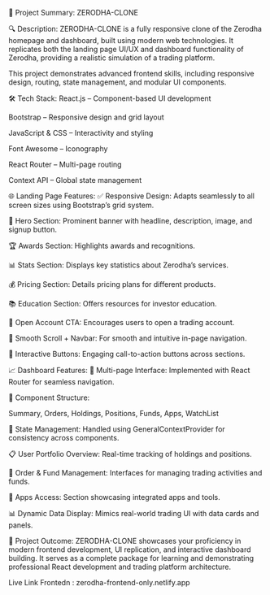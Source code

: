 🚀 Project Summary: ZERODHA-CLONE

🔍 Description:
ZERODHA-CLONE is a fully responsive clone of the Zerodha homepage and dashboard, built using modern web technologies. It replicates both the landing page UI/UX and dashboard functionality of Zerodha, providing a realistic simulation of a trading platform.

This project demonstrates advanced frontend skills, including responsive design, routing, state management, and modular UI components.

🛠️ Tech Stack:
React.js – Component-based UI development

Bootstrap – Responsive design and grid layout

JavaScript & CSS – Interactivity and styling

Font Awesome – Iconography

React Router – Multi-page routing

Context API – Global state management

🌐 Landing Page Features:
✅ Responsive Design: Adapts seamlessly to all screen sizes using Bootstrap’s grid system.

🎯 Hero Section: Prominent banner with headline, description, image, and signup button.

🏆 Awards Section: Highlights awards and recognitions.

📊 Stats Section: Displays key statistics about Zerodha’s services.

💰 Pricing Section: Details pricing plans for different products.

📚 Education Section: Offers resources for investor education.

📝 Open Account CTA: Encourages users to open a trading account.

🧭 Smooth Scroll + Navbar: For smooth and intuitive in-page navigation.

🔘 Interactive Buttons: Engaging call-to-action buttons across sections.

📈 Dashboard Features:
🧩 Multi-page Interface: Implemented with React Router for seamless navigation.

🧮 Component Structure:

Summary, Orders, Holdings, Positions, Funds, Apps, WatchList

🧠 State Management: Handled using GeneralContextProvider for consistency across components.

📋 User Portfolio Overview: Real-time tracking of holdings and positions.

💼 Order & Fund Management: Interfaces for managing trading activities and funds.

📱 Apps Access: Section showcasing integrated apps and tools.

📊 Dynamic Data Display: Mimics real-world trading UI with data cards and panels.

🎯 Project Outcome:
ZERODHA-CLONE showcases your proficiency in modern frontend development, UI replication, and interactive dashboard building. It serves as a complete package for learning and demonstrating professional React development and trading platform architecture.

Live Link Frontedn : zerodha-frontend-only.netlify.app
